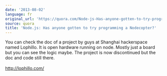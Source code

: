 ```yaml
---
date: '2013-08-02'
language: fr
original_url: 'https://quora.com/Node-js-Has-anyone-gotten-to-try-programming-a-Nodecopter/answer/Clément-Renaud'
source: quora
title: 'Node.js: Has anyone gotten to try programming a Nodecopter?'
---
```


You can check the doc of a project by guys at Shanghai hackerspace named
Lophillo. It is open hardware running on node. Mostly just a board but
you can see the logic maybe. The project is now discontinued but the doc
and code still there.\
\
<http://lophillo.com/>
